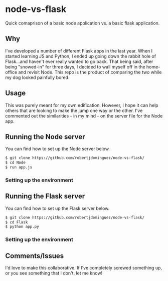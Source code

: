 # node-vs-flask
Quick comaprison of a basic node application vs. a basic flask application.


## Why
I've developed a number of different Flask apps in the last year. When I started learning JS and Python, I ended up
going down the rabbit hole of Flask...and haven't ever really wanted to go back. That being said, after being "snowed-in"
for three days, I decided to wall myself off in the home-office and revisit Node. This repo is the product of comparing the
two while my dog looked painfully bored.

## Usage
This was purely meant for my own edification. However, I hope it can help others that are looking to make the jump one way or
the other. I've commented out the similarities - in my mind - on the server file for the Node app.

## Running the Node server
You can find how to set up the Node server below.

```bash
$ git clone https://github.com/robertjdominguez/node-vs-flask/
$ cd Node
$ run app.js
```

### Setting up the environment

## Running the Flask server
You can find how to set up the Flask server below.

```bash
$ git clone https://github.com/robertjdominguez/node-vs-flask/
$ cd Flask
$ python app.py
```

### Setting up the environment

## Comments/Issues
I'd love to make this collaborative. If I've completely screwed something up, or you see something that I don't, let me know!
